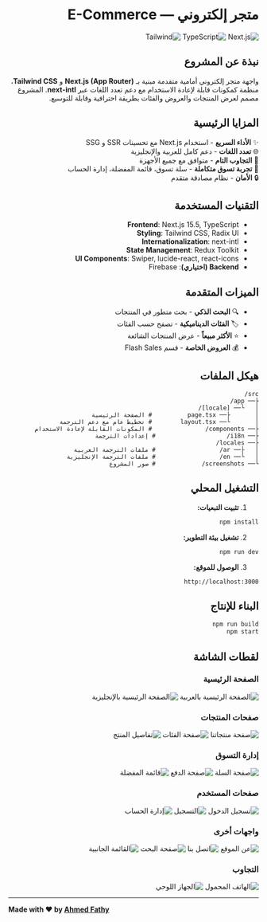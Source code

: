 <div dir="rtl">

# متجر إلكتروني — E-Commerce

![Next.js](https://img.shields.io/badge/Next.js-15.5-black) ![TypeScript](https://img.shields.io/badge/TypeScript-blue) ![Tailwind](https://img.shields.io/badge/TailwindCSS-38B2AC)

## نبذة عن المشروع

واجهة متجر إلكتروني أمامية متقدمة مبنية بـ **Next.js (App Router)** و **Tailwind CSS**، منظمة كمكونات قابلة لإعادة الاستخدام مع دعم تعدد اللغات عبر **next-intl**. المشروع مصمم لعرض المنتجات والعروض والفئات بطريقة احترافية وقابلة للتوسيع.

## المزايا الرئيسية

✨ **الأداء السريع** - استخدام Next.js مع تحسينات SSR و SSG  
🌐 **تعدد اللغات** - دعم كامل للعربية والإنجليزية  
📱 **التجاوب التام** - متوافق مع جميع الأجهزة  
🛒 **تجربة تسوق متكاملة** - سلة تسوق، قائمة المفضلة، إدارة الحساب  
🔒 **الأمان** - نظام مصادقة متقدم

## التقنيات المستخدمة

- **Frontend**: Next.js 15.5, TypeScript
- **Styling**: Tailwind CSS, Radix UI
- **Internationalization**: next-intl
- **State Management**: Redux Toolkit
- **UI Components**: Swiper, lucide-react, react-icons
- **Backend (اختياري)**: Firebase

## الميزات المتقدمة

- 🔍 **البحث الذكي** - بحث متطور في المنتجات
- 🏷️ **الفئات الديناميكية** - تصفح حسب الفئات
- ⭐ **الأكثر مبيعاً** - عرض المنتجات الشائعة
- 💰 **العروض الخاصة** - قسم Flash Sales

## هيكل الملفات

```
src/
├── app/
│   └── [locale]/
│       ├── page.tsx          # الصفحة الرئيسية
│       └── layout.tsx        # تخطيط عام مع دعم الترجمة
├── components/               # المكونات القابلة لإعادة الاستخدام
├── i18n/                    # إعدادات الترجمة
├── locales/
│   ├── ar/                  # ملفات الترجمة العربية
│   └── en/                  # ملفات الترجمة الإنجليزية
└── screenshots/             # صور المشروع
```

## التشغيل المحلي

1. **تثبيت التبعيات:**

```bash
npm install
```

2. **تشغيل بيئة التطوير:**

```bash
npm run dev
```

3. **الوصول للموقع:**

```
http://localhost:3000
```

## البناء للإنتاج

```bash
npm run build
npm start
```

## لقطات الشاشة

### الصفحة الرئيسية

![الصفحة الرئيسية بالعربية](screenshots/Home-Page-ar.png)
![الصفحة الرئيسية بالإنجليزية](screenshots/Home-Page-en.png)

### صفحات المنتجات

![صفحة منتجاتنا](screenshots/Our-Products-Page.png)
![صفحة الفئات](screenshots/Categories-Page.png)
![تفاصيل المنتج](screenshots/Details-Page.png)

### إدارة التسوق

![صفحة السلة](screenshots/Cart-Page.png)
![صفحة الدفع](screenshots/Check-Out-Page.png)
![قائمة المفضلة](screenshots/wishList-Page.png)

### صفحات المستخدم

![تسجيل الدخول](screenshots/Sign-In.png)
![التسجيل](screenshots/Sign-Up.png)
![إدارة الحساب](screenshots/Manage-My-Account.png)

### واجهات أخرى

![عن الموقع](screenshots/About.png)
![اتصل بنا](screenshots/Conact-us.png)
![صفحة البحث](screenshots/Search-Page.png)
![القائمة الجانبية](screenshots/SideNav.png)

### التجاوب

![الهاتف المحمول](screenshots/Mobile.png)
![الجهاز اللوحي](screenshots/Tablet.png)

---

<div dir="ltr">

**Made with ❤️ by <a href="https://www.linkedin.com/in/iahmedfathy/">Ahmed Fathy</a>**

</div>

</div>
